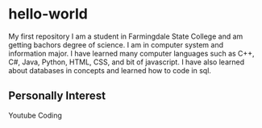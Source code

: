 # hello-world
My first repository
I am a student in Farmingdale State College and am getting bachors degree of science.
I am in computer system and information major.
I have learned many computer languages such as C++, C#, Java, Python, HTML, CSS, and bit of javascript.
I have also learned about databases in concepts and learned how to code in sql.

## Personally Interest
Youtube
Coding
